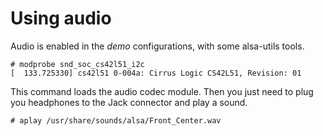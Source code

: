 # Using audio

Audio is enabled in the *demo* configurations, with some alsa-utils tools.

```
# modprobe snd_soc_cs42l51_i2c
[  133.725330] cs42l51 0-004a: Cirrus Logic CS42L51, Revision: 01
```

This command loads the audio codec module. Then you just need to plug you
headphones to the Jack connector and play a sound.

```
# aplay /usr/share/sounds/alsa/Front_Center.wav
```
